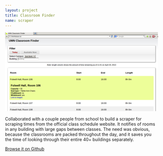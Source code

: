 ```yaml
---
layout: project
title: Classroom Finder
name: scraper
---
```


<img src="/images/projects/scraper.png">

Collaborated with a couple people from school to build a scraper for scraping
times from the official class schedule website.  It notifies of rooms in any
building with large gaps between classes.  The need was obvious, because the
classrooms are packed throughout the day, and it saves you the time of looking
through their entire 40+ buildings separately.

<a href="http://www.github.com/tippenein/classroom_finder"  target='_blank'>Browse it on Github</a>

